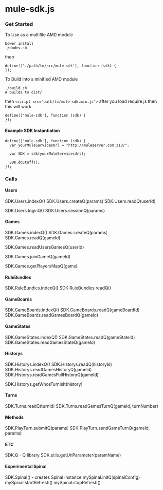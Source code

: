 # mule-sdk.js

### Get Started

To Use as a multifile AMD module
```
bower install
./dodev.sh
```
then
```
define(['./path/to/src/mule-sdk'], function (sdk) {
});
```

To Build into a minified AMD module
```
./build.sh
# builds to dist/
```
then ```<script src="path/to/mule-sdk.min.js">``` after you load require.js
then this will work
```
define(['mule-sdk'], function (sdk) {
});
```

#### Example SDK Instantiation

```
define(['mule-sdk'], function (sdk) {
  var yourMuleServicesUrl = "http://muleserver.com:313/";

  var SDK = sdk(yourMuleServicesUrl);

  SDK.doStuff();
});
```


### Calls

#### Users
SDK.Users.indexQ()
SDK.Users.createQ(params)
SDK.Users.readQ(userId)

SDK.Users.loginQ()
SDK.Users.sessionQ(params)

#### Games
SDK.Games.indexQ()
SDK.Games.createQ(params)
SDK.Games.readQ(gameId)

SDK.Games.readUsersGamesQ(userId)

SDK.Games.joinGameQ(gameId)

SDK.Games.getPlayersMapQ(game)

#### RuleBundles
SDK.RuleBundles.indexQ()
SDK.RuleBundles.readQ()

#### GameBoards
SDK.GameBoards.indexQ()
SDK.GameBoards.readQ(gameBoardId)
SDK.GameBoards.readGamesBoardQ(gameId)

#### GameStates
SDK.GameStates.indexQ()
SDK.GameStates.readQ(gameStateId)
SDK.GameStates.readGamesStateQ(gameId)

#### Historys
SDK.Historys.indexQ()
SDK.Historys.readQ(historyId)
SDK.Historys.readGamesHistoryQ(gameId)
SDK.Historys.readGamesFullHistoryQ(gameId)

SDK.Historys.getWhosTurnIsIt(history)

#### Turns
SDK.Turns.readQ(turnId)
SDK.Turns.readGamesTurnQ(gameId, turnNumber)

#### Methods

SDK.PlayTurn.submitQ(params)
SDK.PlayTurn.sendGameTurnQ(gameId, params)

#### ETC

SDK.Q - Q library
SDK.utils.getUrlParameter(paramName)

#### Experimental Spinal

SDK.Spinal() - creates Spinal instance
mySpinal.initQ(spinalConfig)
mySpinal.startRefresh()
mySpinal.stopRefresh()
